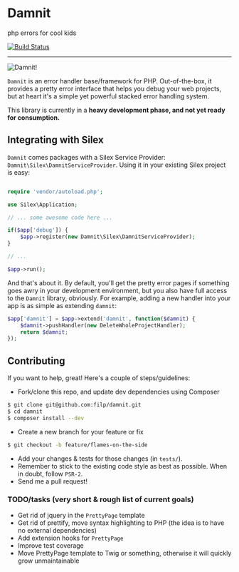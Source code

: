 # Damnit
php errors for cool kids

[![Build Status](https://travis-ci.org/filp/damnit.png?branch=master)](https://travis-ci.org/filp/damnit)

-----

![Damnit!](http://i.imgur.com/wi8J4Vd.png)

`Damnit` is an error handler base/framework for PHP. Out-of-the-box, it provides a pretty
error interface that helps you debug your web projects, but at heart it's a simple yet
powerful stacked error handling system.

This library is currently in a **heavy development phase, and not yet ready for consumption.**

## Integrating with Silex

`Damnit` comes packages with a Silex Service Provider: `Damnit\Silex\DamnitServiceProvider`. Using it
in your existing Silex project is easy:

```php

require 'vendor/autoload.php';

use Silex\Application;

// ... some awesome code here ...

if($app['debug']) {
    $app->register(new Damnit\Silex\DamnitServiceProvider);
}

// ...

$app->run();
```

And that's about it. By default, you'll get the pretty error pages if something goes awry in your development
environment, but you also have full access to the `Damnit` library, obviously. For example, adding a new handler
into your app is as simple as extending `damnit`:

```php
$app['damnit'] = $app->extend('damnit', function($damnit) {
    $damnit->pushHandler(new DeleteWholeProjectHandler);
    return $damnit;
});
```

## Contributing

If you want to help, great! Here's a couple of steps/guidelines:

- Fork/clone this repo, and update dev dependencies using Composer

```bash
$ git clone git@github.com:filp/damnit.git
$ cd damnit
$ composer install --dev
```

- Create a new branch for your feature or fix

```bash
$ git checkout -b feature/flames-on-the-side
```

- Add your changes & tests for those changes (in `tests/`).
- Remember to stick to the existing code style as best as possible. When in doubt, follow `PSR-2`.
- Send me a pull request!

### TODO/tasks (very short & rough list of current goals)
- Get rid of jquery in the `PrettyPage` template
- Get rid of prettify, move syntax highlighting to PHP (the idea is to have no external dependencies)
- Add extension hooks for `PrettyPage`
- Improve test coverage
- Move PrettyPage template to Twig or something, otherwise it will quickly grow unmaintainable

